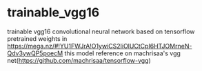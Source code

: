 # trainable_vgg16
trainable vgg16 convolutional neural network based on tensorflow
pretrained weights in https://mega.nz/#!YU1FWJrA!O1ywiCS2IiOlUCtCpI6HTJOMrneN-Qdv3ywQP5poecM
this model reference on machrisaa's vgg net(https://github.com/machrisaa/tensorflow-vgg)
